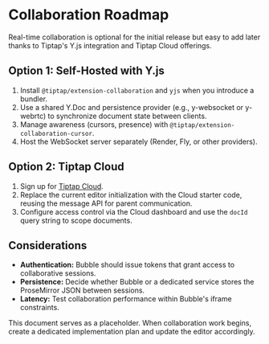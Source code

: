 # Collaboration Roadmap

Real-time collaboration is optional for the initial release but easy to add later thanks to Tiptap's Y.js integration and Tiptap Cloud offerings.

## Option 1: Self-Hosted with Y.js

1. Install `@tiptap/extension-collaboration` and `yjs` when you introduce a bundler.
2. Use a shared Y.Doc and persistence provider (e.g., y-websocket or y-webrtc) to synchronize document state between clients.
3. Manage awareness (cursors, presence) with `@tiptap/extension-collaboration-cursor`.
4. Host the WebSocket server separately (Render, Fly, or other providers).

## Option 2: Tiptap Cloud

1. Sign up for [Tiptap Cloud](https://tiptap.dev/cloud).
2. Replace the current editor initialization with the Cloud starter code, reusing the message API for parent communication.
3. Configure access control via the Cloud dashboard and use the `docId` query string to scope documents.

## Considerations

- **Authentication:** Bubble should issue tokens that grant access to collaborative sessions.
- **Persistence:** Decide whether Bubble or a dedicated service stores the ProseMirror JSON between sessions.
- **Latency:** Test collaboration performance within Bubble's iframe constraints.

This document serves as a placeholder. When collaboration work begins, create a dedicated implementation plan and update the editor accordingly.
